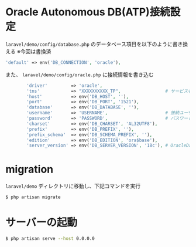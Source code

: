 # Oracle Autonomous DB(ATP)接続設定

`laravel/demo/config/database.php` のデータベース項目を以下のように書き換える ※今回は書換済

```php
'default' => env('DB_CONNECTION', 'oracle'),
```

また、 `laravel/demo/config/oracle.php` に接続情報を書き込む

```php
        'driver'         => 'oracle',
        'tns'            => "XXXXXXXXXX_TP",                 # サービス名
        'host'           => env('DB_HOST', ''),
        'port'           => env('DB_PORT', '1521'),
        'database'       => env('DB_DATABASE', ''),
        'username'       => 'USERNAME',                      # 接続ユーザー名
        'password'       => 'PASSWORD',                      # パスワード
        'charset'        => env('DB_CHARSET', 'AL32UTF8'),
        'prefix'         => env('DB_PREFIX', ''),
        'prefix_schema'  => env('DB_SCHEMA_PREFIX', ''),
        'edition'        => env('DB_EDITION', 'ora$base'),
        'server_version' => env('DB_SERVER_VERSION', '18c'), # OracleDatabaseのバージョン
```


# migration
`laravel/demo` ディレクトリに移動し、下記コマンドを実行

```bash
$ php artisan migrate
```

# サーバーの起動

```bash
$ php artisan serve --host 0.0.0.0
```

